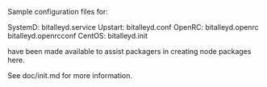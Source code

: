 Sample configuration files for:

SystemD: bitalleyd.service
Upstart: bitalleyd.conf
OpenRC:  bitalleyd.openrc
         bitalleyd.openrcconf
CentOS:  bitalleyd.init

have been made available to assist packagers in creating node packages here.

See doc/init.md for more information.
